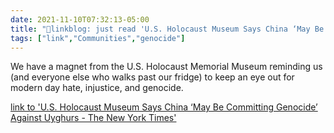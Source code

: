 ```yaml
---
date: 2021-11-10T07:32:13-05:00
title: "🔗linkblog: just read 'U.S. Holocaust Museum Says China ‘May Be Committing Genocide’ Against Uyghurs - The New York Times'"
tags: ["link","Communities","genocide"]
---
```

We have a magnet from the U.S. Holocaust Memorial Museum reminding us (and everyone else who walks past our fridge) to keep an eye out for modern day hate, injustice, and genocide.
 
[link to 'U.S. Holocaust Museum Says China ‘May Be Committing Genocide’ Against Uyghurs - The New York Times'](https://www.nytimes.com/2021/11/09/world/asia/us-holocaust-museum-china-uyghurs-report.html)
